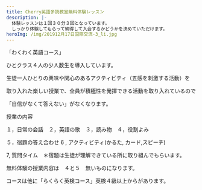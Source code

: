 ```yaml
---
title: Cherry英語多読教室無料体験レッスン
description: |-
  体験レッスンは１回３０分３回となっています。
  しっかり体験してもらって納得して入会するかどうかを決めていただけます。
heroImg: /img/201912月17日国際交流-3_li.jpg
---
```

「わくわく英語コース」

ひとクラス４人の少人数生を導入しています。

生徒一人ひとりの興味や関心のあるアクティビティ（五感を刺激する活動）を

取り入れた楽しい授業で、全員が積極性を発揮できる活動を取り入れているので

「自信がなくて答えない」がなくなります。

授業の内容

１，日常の会話　２，英語の歌　３，読み物　４，役割よみ　

５，宿題の答え合わせ    6 ,  アクティビティ(かるた, カード,スピーチ)

 7,  質問タイム　＊宿題は生徒が理解できている所に取り組んでもらいます。

無料体験の授業内容は　４と５　無いものになります。

コースは他に「らくらく英検コース」英検４級以上からがあります。